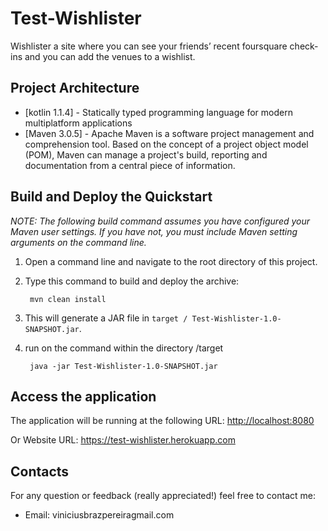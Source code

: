 # Test-Wishlister

Wishlister a site where you can see your friends’ recent foursquare check- ins and you can add the venues to a wishlist.


Project Architecture
----------------------
* [kotlin 1.1.4] -  Statically typed programming language for modern multiplatform applications
* [Maven 3.0.5] - Apache Maven is a software project management and comprehension tool. Based on the concept of a project object model (POM), Maven can manage a project's build, reporting and documentation from a central piece of information. 
				  				  

Build and Deploy the Quickstart
-------------------------

_NOTE: The following build command assumes you have configured your Maven user settings. If you have not, you must include Maven setting arguments on the command line._

1. Open a command line and navigate to the root directory of this project.
2. Type this command to build and deploy the archive:

        mvn clean install
        
3. This will generate a JAR file in `target / Test-Wishlister-1.0-SNAPSHOT.jar`.
4. run on the command within the directory /target 
		
		java -jar Test-Wishlister-1.0-SNAPSHOT.jar    
 

Access the application 
-------------------------

The application will be running at the following URL: <http://localhost:8080>

Or Website URL: <https://test-wishlister.herokuapp.com>


Contacts
-------------------------
For any question or feedback (really appreciated!) feel free to contact me:
* Email: viniciusbrazpereiragmail.com
